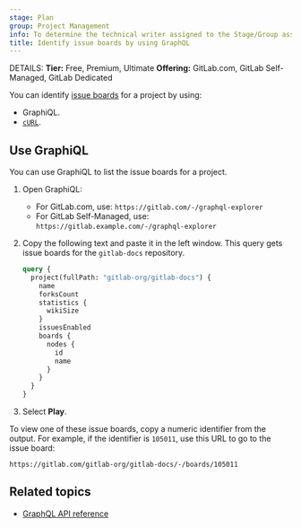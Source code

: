 ```yaml
---
stage: Plan
group: Project Management
info: To determine the technical writer assigned to the Stage/Group associated with this page, see https://handbook.gitlab.com/handbook/product/ux/technical-writing/#assignments
title: Identify issue boards by using GraphQL
---
```


DETAILS:
**Tier:** Free, Premium, Ultimate
**Offering:** GitLab.com, GitLab Self-Managed, GitLab Dedicated

You can identify [issue boards](../../user/project/issue_board.md) for a project by using:

- GraphiQL.
- [`cURL`](getting_started.md#command-line).

## Use GraphiQL

You can use GraphiQL to list the issue boards for a project.

1. Open GraphiQL:
   - For GitLab.com, use: `https://gitlab.com/-/graphql-explorer`
   - For GitLab Self-Managed, use: `https://gitlab.example.com/-/graphql-explorer`
1. Copy the following text and paste it in the left window. This query
   gets issue boards for the `gitlab-docs` repository.

   ```graphql
   query {
     project(fullPath: "gitlab-org/gitlab-docs") {
       name
       forksCount
       statistics {
         wikiSize
       }
       issuesEnabled
       boards {
         nodes {
           id
           name
         }
       }
     }
   }
   ```

1. Select **Play**.

To view one of these issue boards, copy a numeric identifier from the output.
For example, if the identifier is `105011`, use this URL to go to the issue board:

```http
https://gitlab.com/gitlab-org/gitlab-docs/-/boards/105011
```

## Related topics

- [GraphQL API reference](reference/_index.md)
